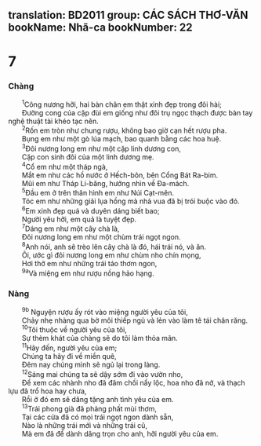 translation: BD2011
group: CÁC SÁCH THƠ-VĂN
bookName: Nhã-ca 
bookNumber: 22
-------

<div class="title"><h1>7</h1><h3>Chàng</h3></div>
<span class="verse nha_7_1">  <sup>1</sup>Công nương hỡi, hai bàn chân em thật xinh đẹp trong đôi hài;<br/>  Ðường cong của cặp đùi em giống như đôi trụ ngọc thạch được bàn tay nghệ thuật tài khéo tạc nên.<br/></span>
<span class="verse nha_7_2">  <sup>2</sup>Rốn em tròn như chung rượu, không bao giờ cạn hết rượu pha.<br/>  Bụng em như một gò lúa mạch, bao quanh bằng các hoa huệ.<br/></span>
<span class="verse nha_7_3">  <sup>3</sup>Ðôi nương long em như một cặp linh dương con,<br/>  Cặp con sinh đôi của một linh dương mẹ.<br/></span>
<span class="verse nha_7_4">  <sup>4</sup>Cổ em như một tháp ngà,<br/>  Mắt em như các hồ nước ở Hếch-bôn, bên Cổng Bát Ra-bim.<br/>  Mũi em như Tháp Li-băng, hướng nhìn về Ða-mách.<br/></span>
<span class="verse nha_7_5">  <sup>5</sup>Ðầu em ở trên thân hình em như Núi Cạt-mên.<br/>  Tóc em như những giải lụa hồng mà nhà vua đã bị trói buộc vào đó.<br/></span>
<span class="verse nha_7_6">  <sup>6</sup>Em xinh đẹp quá và duyên dáng biết bao;<br/>  Người yêu hỡi, em quả là tuyệt đẹp.<br/></span>
<span class="verse nha_7_7">  <sup>7</sup>Dáng em như một cây chà là,<br/>  Ðôi nương long em như một chùm trái ngọt ngon.<br/></span>
<span class="verse nha_7_8">  <sup>8</sup>Anh nói, anh sẽ trèo lên cây chà là đó, hái trái nó, và ăn.<br/>  Ôi, ước gì đôi nương long em như chùm nho chín mọng,<br/>  Hơi thở em như những trái táo thơm ngon,<br/></span>
<span class="verse nha_7_9">  <sup>9a</sup>Và miệng em như rượu nồng hảo hạng.<br/></span>
<div class="title"><h3>Nàng</h3></div>
<span class="verse nha_7_9">  <sup>9b</sup> Nguyện rượu ấy rót vào miệng người yêu của tôi,<br/>  Chảy nhẹ nhàng qua bờ môi thiếp ngủ và lẻn vào làm tê tái chân răng.<br/></span>
<span class="verse nha_7_10">  <sup>10</sup>Tôi thuộc về người yêu của tôi,<br/>  Sự thèm khát của chàng sẽ do tôi làm thỏa mãn.<br/></span>
<span class="verse nha_7_11">  <sup>11</sup>Hãy đến, người yêu của em;<br/>  Chúng ta hãy đi về miền quê,<br/>  Ðêm nay chúng mình sẽ ngủ lại trong làng.<br/></span>
<span class="verse nha_7_12">  <sup>12</sup>Sáng mai chúng ta sẽ dậy sớm đi vào vườn nho,<br/>  Ðể xem các nhành nho đã đâm chồi nẩy lộc, hoa nho đã nở, và thạch lựu đã trổ hoa hay chưa,<br/>  Rồi ở đó em sẽ dâng tặng anh tình yêu của em.<br/></span>
<span class="verse nha_7_13">  <sup>13</sup>Trái phong già đã phảng phất mùi thơm,<br/>  Tại các cửa đã có mọi trái ngọt ngon dành sẵn,<br/>  Nào là những trái mới và những trái cũ,<br/>  Mà em đã để dành dâng trọn cho anh, hỡi người yêu của em.<br/></span>
